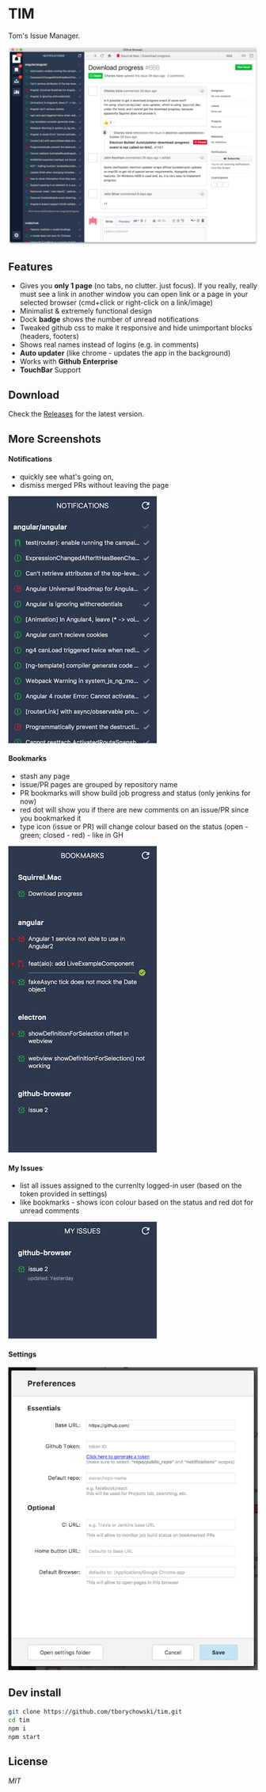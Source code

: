 # TIM
Tom's Issue Manager.

![Screenshot](screens/0-screenshot.png)



## Features
- Gives you **only 1 page** (no tabs, no clutter. just focus). If you really, really must see a link in another window you can open link or a page in your selected browser (cmd+click or right-click on a link/image)
- Minimalist & extremely functional design
- Dock **badge** shows the number of unread notifications
- Tweaked github css to make it responsive and hide unimportant blocks (headers, footers)
- Shows real names instead of logins (e.g. in comments)
- **Auto updater** (like chrome - updates the app in the background)
- Works with **Github Enterprise**
- **TouchBar** Support




## Download
Check the [Releases](https://github.com/tborychowski/tim/releases) for the latest version.




## More Screenshots

#### Notifications
- quickly see what's going on,
- dismiss merged PRs without leaving the page

![Notifications](screens/1-notifications.png)



#### Bookmarks
- stash any page
- issue/PR pages are grouped by repository name
- PR bookmarks will show build job progress and status (only jenkins for now)
- red dot will show you if there are new comments on an issue/PR since you bookmarked it
- type icon (issue or PR) will change colour based on the status (open - green; closed - red) - like in GH

![Bookmarks](screens/2-bookmarks.png)


#### My Issues
- list all issues assigned to the currenlty logged-in user (based on the token provided in settings)
- like bookmarks - shows icon colour based on the status and red dot for unread comments

![My Issues](screens/3-myissues.png)


#### Settings
![Settings](screens/4-settings.png)




## Dev install
```sh
git clone https://github.com/tborychowski/tim.git
cd tim
npm i
npm start
```


## License
*MIT*
